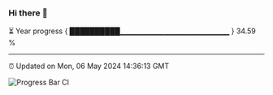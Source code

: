 ### Hi there 👋

⏳ Year progress { ██████████▁▁▁▁▁▁▁▁▁▁▁▁▁▁▁▁▁▁▁▁ } 34.59 %

---

⏰ Updated on Mon, 06 May 2024 14:36:13 GMT

![Progress Bar CI](https://github.com/IshwaranRudhara/GIT-ACTION/workflows/Progress%20Bar%20CI/badge.svg)
